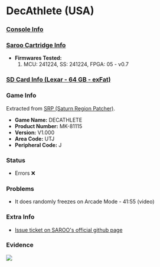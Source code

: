 # DecAthlete (USA)

### [Console Info](../../../../../Info/Consoles/VA13/README.md)

### [Saroo Cartridge Info](../../../../../Info/Cartridges/GuangzhouSanStarOnlineShop/1.6/README.md)

- <b>Firmwares Tested:</b>
  1. MCU: 241224, SS: 241224, FPGA: 05 - v0.7

### [SD Card Info (Lexar - 64 GB - exFat)](../../../../../Info/SdCards/Lexar/64GB/exfat/README.md)

### Game Info

Extracted from [SRP (Saturn Region Patcher)](https://segaxtreme.net/resources/saturn-region-patcher.81/download).

- <b>Game Name:</b> DECATHLETE
- <b>Product Number:</b> MK-81115
- <b>Version:</b> V1.000
- <b>Area Code:</b> UTJ
- <b>Peripheral Code:</b> J

### Status

- Errors :x:

### Problems

- It does randomly freezes on Arcade Mode - 41:55 (video)

### Extra Info

- [Issue ticket on SAROO's official github page](https://github.com/tpunix/SAROO/issues/294)

### Evidence

[![](https://img.youtube.com/vi/75WZk4qpp54/0.jpg)](https://www.youtube.com/watch?v=75WZk4qpp54)
